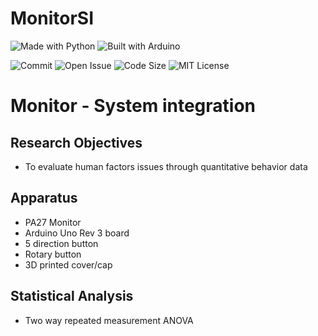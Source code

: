 # MonitorSI


![Made with Python](https://img.shields.io/badge/made%20with-python-yellow?style=for-the-badge&logo=python&labelColor=blue&logoColor=white)
![Built with Arduino](https://img.shields.io/badge/built%20with-Arduino-00979D?style=for-the-badge&logo=arduino&labelColor=005457)

![Commit](https://img.shields.io/github/commit-activity/m/EJ-Chang/MonitorSI?color=green&style=for-the-badge)
![Open Issue](https://img.shields.io/github/issues-raw/EJ-Chang/MonitorSI?color=yellow&style=for-the-badge)
![Code Size](https://img.shields.io/github/languages/code-size/EJ-Chang/MonitorSI?color=lightgrey&style=for-the-badge)
![MIT License](https://img.shields.io/github/license/EJ-Chang/MonitorSI?color=A31F34&style=for-the-badge)


# Monitor - System integration

## Research Objectives
 - To evaluate human factors issues through quantitative behavior data
 
## Apparatus
 - PA27 Monitor
 - Arduino Uno Rev 3 board
 - 5 direction button
 - Rotary button
 - 3D printed cover/cap
 
## Statistical Analysis
 - Two way repeated measurement ANOVA
 
